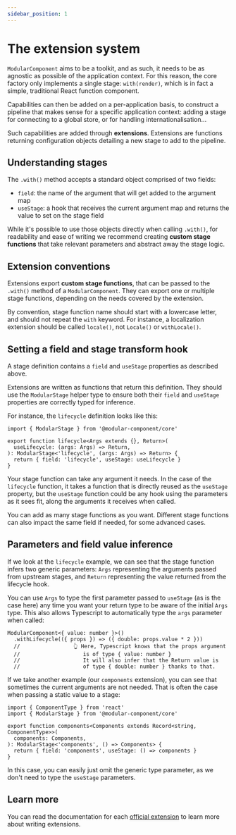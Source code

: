 ```yaml
---
sidebar_position: 1
---
```


# The extension system

`ModularComponent` aims to be a toolkit, and as such, it needs to be as agnostic as possible
of the application context. For this reason, the core factory only implements a single stage: `with(render)`,
which is in fact a simple, traditional React function component.

Capabilities can then be added on a per-application basis, to construct a pipeline that
makes sense for a specific application context: adding a stage for connecting to a global
store, or for handling internationalisation...

Such capabilities are added through **extensions**. Extensions are functions returning configuration objects
detailing a new stage to add to the pipeline.

## Understanding stages

The `.with()` method accepts a standard object comprised of two fields:

- `field`: the name of the argument that will get added to the argument map
- `useStage`: a hook that receives the current argument map and returns the value to set on the stage field

While it's possible to use those objects directly when calling `.with()`, for readability and ease of writing we
recommend creating **custom stage functions** that take relevant parameters and abstract away the stage logic.

## Extension conventions

Extensions export **custom stage functions**, that can be passed to the `.with()` method of a `ModularComponent`.
They can export one or multiple stage functions, depending on the needs covered by the extension.

By convention, stage function name should start with a lowercase letter, and should not repeat the `with` keyword.
For instance, a localization extension should be called `locale()`, not `Locale()` or `withLocale()`.

## Setting a field and stage transform hook

A stage definition contains a `field` and `useStage` properties as described above.

Extensions are written as functions that return this definition. They should use the `ModularStage` helper type
to ensure both their `field` and `useStage` properties are correctly typed for inference.

For instance, the `lifecycle` definition looks like this:

```tsx
import { ModularStage } from '@modular-component/core'

export function lifecycle<Args extends {}, Return>(
  useLifecycle: (args: Args) => Return,
): ModularStage<'lifecycle', (args: Args) => Return> {
  return { field: 'lifecycle', useStage: useLifecycle }
}
```

Your stage function can take any argument it needs. In the case of the `lifecycle` function, it takes a function
that is directly reused as the `useStage` property, but the `useStage` function could be any hook using the parameters
as it sees fit, along the arguments it receives when called.

You can add as many stage functions as you want. Different stage functions can also impact
the same field if needed, for some advanced cases.

## Parameters and field value inference

If we look at the `lifecycle` example, we can see that the stage function infers two generic parameters: `Args` representing
the arguments passed from upstream stages, and `Return` representing the value returned from the lifecycle hook.

You can use `Args` to type the first parameter passed to `useStage` (as is the case here) any time you want your return
type to be aware of the initial `Args` type. This also allows Typescript to automatically type the `args` parameter
when called:

```tsx
ModularComponent<{ value: number }>()
  .withLifecycle(({ props }) => ({ double: props.value * 2 }))
  //                 👆 Here, Typescript knows that the props argument 
  //                    is of type { value: number }
  //                    It will also infer that the Return value is 
  //                    of type { double: number } thanks to that.
```

If we take another example (our `components` extension), you can see that sometimes the current arguments are not needed.
That is often the case when passing a static value to a stage:

```tsx
import { ComponentType } from 'react'
import { ModularStage } from '@modular-component/core'

export function components<Components extends Record<string, ComponentType>>(
  components: Components,
): ModularStage<'components', () => Components> {
  return { field: 'components', useStage: () => components }
}
```

In this case, you can easily just omit the generic type parameter, as we don't need to type the `useStage` parameters.

## Learn more

You can read the documentation for each [official extension](./official/official.md) to learn more
about writing extensions.
